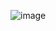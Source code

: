 ![image](https://assets.leetcode.com/users/images/c589df82-89d7-48df-b1f9-ccdc30166566_1655110822.513321.png)
​